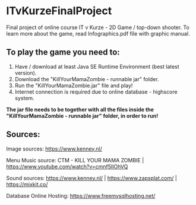 # ITvKurzeFinalProject
Final project of online course IT v Kurze - 2D Game / top-down shooter.
To learn more about the game, read Infographics.pdf file with graphic manual.

## To play the game you need to:

1) Have / download at least Java SE Runtime Environment (best latest version).
2) Download the "KillYourMamaZombie - runnable jar" folder.
3) Run the "KillYourMamaZombie.jar" file and play!
4) Internet connection is required due to online database -  highscore system.

**The jar file needs to be together with all the files inside the "KillYourMamaZombie - runnable jar" folder, in order to run!**

## Sources:

Image sources: https://www.kenney.nl/

Menu Music source: CTM - KILL YOUR MAMA ZOMBIE | https://www.youtube.com/watch?v=cmnf5IlOhVQ

Sound sources: https://www.kenney.nl/ | https://www.zapsplat.com/ | https://mixkit.co/

Database Online Hosting: https://www.freemysqlhosting.net/
